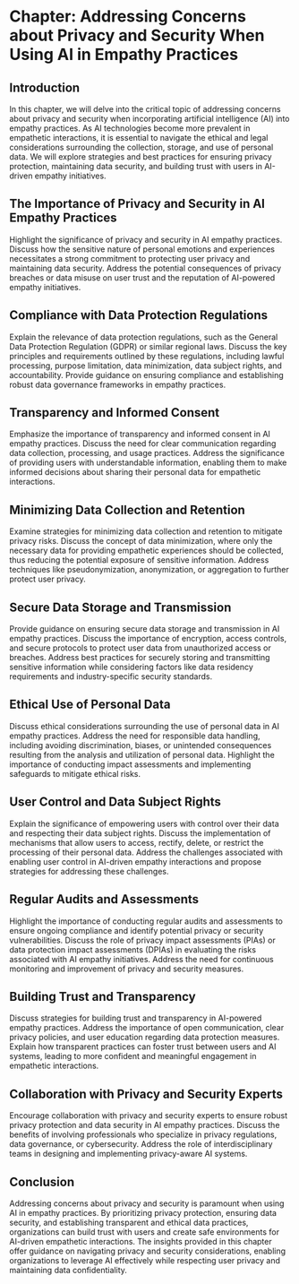 Chapter: Addressing Concerns about Privacy and Security When Using AI in Empathy Practices
==========================================================================================

Introduction
------------

In this chapter, we will delve into the critical topic of addressing concerns about privacy and security when incorporating artificial intelligence (AI) into empathy practices. As AI technologies become more prevalent in empathetic interactions, it is essential to navigate the ethical and legal considerations surrounding the collection, storage, and use of personal data. We will explore strategies and best practices for ensuring privacy protection, maintaining data security, and building trust with users in AI-driven empathy initiatives.

The Importance of Privacy and Security in AI Empathy Practices
--------------------------------------------------------------

Highlight the significance of privacy and security in AI empathy practices. Discuss how the sensitive nature of personal emotions and experiences necessitates a strong commitment to protecting user privacy and maintaining data security. Address the potential consequences of privacy breaches or data misuse on user trust and the reputation of AI-powered empathy initiatives.

Compliance with Data Protection Regulations
-------------------------------------------

Explain the relevance of data protection regulations, such as the General Data Protection Regulation (GDPR) or similar regional laws. Discuss the key principles and requirements outlined by these regulations, including lawful processing, purpose limitation, data minimization, data subject rights, and accountability. Provide guidance on ensuring compliance and establishing robust data governance frameworks in empathy practices.

Transparency and Informed Consent
---------------------------------

Emphasize the importance of transparency and informed consent in AI empathy practices. Discuss the need for clear communication regarding data collection, processing, and usage practices. Address the significance of providing users with understandable information, enabling them to make informed decisions about sharing their personal data for empathetic interactions.

Minimizing Data Collection and Retention
----------------------------------------

Examine strategies for minimizing data collection and retention to mitigate privacy risks. Discuss the concept of data minimization, where only the necessary data for providing empathetic experiences should be collected, thus reducing the potential exposure of sensitive information. Address techniques like pseudonymization, anonymization, or aggregation to further protect user privacy.

Secure Data Storage and Transmission
------------------------------------

Provide guidance on ensuring secure data storage and transmission in AI empathy practices. Discuss the importance of encryption, access controls, and secure protocols to protect user data from unauthorized access or breaches. Address best practices for securely storing and transmitting sensitive information while considering factors like data residency requirements and industry-specific security standards.

Ethical Use of Personal Data
----------------------------

Discuss ethical considerations surrounding the use of personal data in AI empathy practices. Address the need for responsible data handling, including avoiding discrimination, biases, or unintended consequences resulting from the analysis and utilization of personal data. Highlight the importance of conducting impact assessments and implementing safeguards to mitigate ethical risks.

User Control and Data Subject Rights
------------------------------------

Explain the significance of empowering users with control over their data and respecting their data subject rights. Discuss the implementation of mechanisms that allow users to access, rectify, delete, or restrict the processing of their personal data. Address the challenges associated with enabling user control in AI-driven empathy interactions and propose strategies for addressing these challenges.

Regular Audits and Assessments
------------------------------

Highlight the importance of conducting regular audits and assessments to ensure ongoing compliance and identify potential privacy or security vulnerabilities. Discuss the role of privacy impact assessments (PIAs) or data protection impact assessments (DPIAs) in evaluating the risks associated with AI empathy initiatives. Address the need for continuous monitoring and improvement of privacy and security measures.

Building Trust and Transparency
-------------------------------

Discuss strategies for building trust and transparency in AI-powered empathy practices. Address the importance of open communication, clear privacy policies, and user education regarding data protection measures. Explain how transparent practices can foster trust between users and AI systems, leading to more confident and meaningful engagement in empathetic interactions.

Collaboration with Privacy and Security Experts
-----------------------------------------------

Encourage collaboration with privacy and security experts to ensure robust privacy protection and data security in AI empathy practices. Discuss the benefits of involving professionals who specialize in privacy regulations, data governance, or cybersecurity. Address the role of interdisciplinary teams in designing and implementing privacy-aware AI systems.

Conclusion
----------

Addressing concerns about privacy and security is paramount when using AI in empathy practices. By prioritizing privacy protection, ensuring data security, and establishing transparent and ethical data practices, organizations can build trust with users and create safe environments for AI-driven empathetic interactions. The insights provided in this chapter offer guidance on navigating privacy and security considerations, enabling organizations to leverage AI effectively while respecting user privacy and maintaining data confidentiality.
